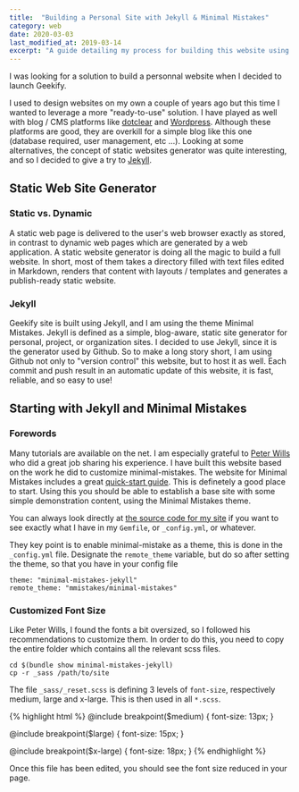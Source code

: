 ```yaml
---
title:  "Building a Personal Site with Jekyll & Minimal Mistakes"
category: web
date: 2020-03-03
last_modified_at: 2019-03-14
excerpt: "A guide detailing my process for building this website using the static site generator Jekyll and the theme Minimal Mistakes"
---
```


I was looking for a solution to build a personnal website when I decided to launch Geekify.

I used to design websites on my own a couple of years ago but this time I wanted to leverage a more "ready-to-use" solution. I have played as well with blog / CMS platforms like [dotclear](http://kramdown.gettalong.org) and [Wordpress][wordpress].  Although these platforms are good, they are overkill for a simple blog like this one (database required, user management, etc ...). Looking at some alternatives, the concept of static websites generator was quite interesting, and so I decided to give a try to [Jekyll][jekyll].

## Static Web Site Generator

### Static vs. Dynamic

A static web page is delivered to the user's web browser exactly as stored, in contrast to dynamic web pages which are generated by a web application. A static website generator is doing all the magic to build a full website. In short, most of them takes a directory filled with text files edited in Markdown, renders that content with layouts / templates and generates a publish-ready static website.

### Jekyll

Geekify site is built using Jekyll, and I am using the theme Minimal Mistakes. 
Jekyll is defined as a simple, blog-aware, static site generator for personal, project, or organization sites. 
I decided to use Jekyll, since it is the generator used by Github. So to make a long story short, I am using Github not only to "version control" this website, but to host it as well.
Each commit and push result in an automatic update of this website, it is fast, reliable, and so easy to use!

## Starting with Jekyll and Minimal Mistakes

### Forewords
Many tutorials are available on the net. I am especially grateful to [Peter Wills][pwills] who did a great job sharing his experience. I have built this website based on the work he did to customize minimal-mistakes.
The website for Minimal Mistakes includes a great [quick-start guide][mmistakes_tuto]. This is definetely a good place to start. Using this you should be able to establish a base site with some simple demonstration content, using the Minimal Mistakes theme.

You can always look directly at [the source code for my site][mchacher_github] if you want to see exactly what I have in my `Gemfile`, or `_config.yml`, or whatever.

They key point is to enable minimal-mistake as a theme, this is done in the `_config.yml` file.
Designate the `remote_theme` variable, but do so after setting the theme, so that you have in your config file

    theme: "minimal-mistakes-jekyll"
    remote_theme: "mmistakes/minimal-mistakes"

### Customized Font Size

Like Peter Wills, I found the fonts a bit oversized, so I followed his recommendations to customize them. 
In order to do this, you need to copy the entire folder which contains all the relevant scss files. 

	cd $(bundle show minimal-mistakes-jekyll)
	cp -r _sass /path/to/site
	
The file `_sass/_reset.scss` is defining 3 levels of `font-size`, respectively medium, large and x-large. This is then used in all `*.scss`.

{% highlight html %}
  @include breakpoint($medium) {
    font-size: 13px;
  }

  @include breakpoint($large) {
    font-size: 15px;
  }

  @include breakpoint($x-large) {
    font-size: 18px;
  }
{% endhighlight %}

Once this file has been edited, you should see the font size reduced in your
page. 



[wordpress]: [https://wordpress.org/]
[jekyll]: https://jekyllrb.com/
[mmistakes_tuto]: https://mmistakes.github.io/minimal-mistakes/docs/quick-start-guide/#starting-from-jekyll-new
[mchacher_github]: https://github.com/mchacher/mchacher.github.io
[pwills]: http://www.pwills.com/